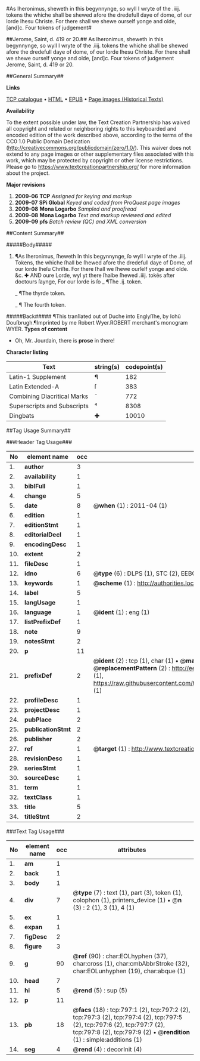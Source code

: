 #As Iheronimus, sheweth in this begynnynge, so wyll I wryte of the .iiij. tokens the whiche shall be shewed afore the dredefull daye of dome, of our lorde Ihesu Christe. For there shall we shewe ourself yonge and olde, [and]c. Four tokens of judgement#

##Jerome, Saint, d. 419 or 20.##
As Iheronimus, sheweth in this begynnynge, so wyll I wryte of the .iiij. tokens the whiche shall be shewed afore the dredefull daye of dome, of our lorde Ihesu Christe. For there shall we shewe ourself yonge and olde, [and]c.
Four tokens of judgement
Jerome, Saint, d. 419 or 20.

##General Summary##

**Links**

[TCP catalogue](http://www.ota.ox.ac.uk/tcp/)  • 
[HTML](http://tei.it.ox.ac.uk/tcp/Texts-HTML/free/A04/A04385.html)  • 
[EPUB](http://tei.it.ox.ac.uk/tcp/Texts-EPUB/free/A04/A04385.epub) • 
[Page images (Historical Texts)](https://historicaltexts.jisc.ac.uk/eebo-99836519e)

**Availability**

To the extent possible under law, the Text Creation Partnership has waived all copyright and related or neighboring rights to this keyboarded and encoded edition of the work described above, according to the terms of the CC0 1.0 Public Domain Dedication (http://creativecommons.org/publicdomain/zero/1.0/). This waiver does not extend to any page images or other supplementary files associated with this work, which may be protected by copyright or other license restrictions. Please go to https://www.textcreationpartnership.org/ for more information about the project.

**Major revisions**

1. __2009-06__ __TCP__ *Assigned for keying and markup*
1. __2009-07__ __SPi Global__ *Keyed and coded from ProQuest page images*
1. __2009-08__ __Mona Logarbo__ *Sampled and proofread*
1. __2009-08__ __Mona Logarbo__ *Text and markup reviewed and edited*
1. __2009-09__ __pfs__ *Batch review (QC) and XML conversion*

##Content Summary##

#####Body#####

1. ¶As Iheronimus, ſheweth In this begynnynge, ſo wyll I wryte of the .iiij. Tokens, the whiche ſhall be ſhewed afore the dredefull daye of Dome, of our lorde Iheſu Chriſte. For there ſhall we ſhewe ourſelf yonge and olde. &c. ✚
AND oure Lorde, wyl yt there ſhalbe ſhewed .iiij. tokēs after doctours ſaynge, For our lorde is ſo 
    _ ¶The .ij. token.

    _ ¶The thyrde token.

    _ ¶ The fourth token.

#####Back#####
¶This tranſlated out of Duche into Englyſſhe, by Iohū Douſbrugh.¶Imprinted by me Robert Wyer.ROBERT merchant's monogram WYER.
**Types of content**

  * Oh, Mr. Jourdain, there is **prose** in there!

**Character listing**


|Text|string(s)|codepoint(s)|
|---|---|---|
|Latin-1 Supplement|¶|182|
|Latin Extended-A|ſ|383|
|Combining             Diacritical Marks|̄|772|
|Superscripts             and Subscripts|⁴|8308|
|Dingbats|✚|10010|

##Tag Usage Summary##

###Header Tag Usage###

|No|element name|occ|attributes|
|---|---|---|---|
|1.|__author__|3||
|2.|__availability__|1||
|3.|__biblFull__|1||
|4.|__change__|5||
|5.|__date__|8| @__when__ (1) : 2011-04 (1)|
|6.|__edition__|1||
|7.|__editionStmt__|1||
|8.|__editorialDecl__|1||
|9.|__encodingDesc__|1||
|10.|__extent__|2||
|11.|__fileDesc__|1||
|12.|__idno__|6| @__type__ (6) : DLPS (1), STC (2), EEBO-CITATION (1), PROQUEST (1), VID (1)|
|13.|__keywords__|1| @__scheme__ (1) : http://authorities.loc.gov/ (1)|
|14.|__label__|5||
|15.|__langUsage__|1||
|16.|__language__|1| @__ident__ (1) : eng (1)|
|17.|__listPrefixDef__|1||
|18.|__note__|9||
|19.|__notesStmt__|2||
|20.|__p__|11||
|21.|__prefixDef__|2| @__ident__ (2) : tcp (1), char (1)  •  @__matchPattern__ (2) : ([0-9\-]+):([0-9IVX]+) (1), (.+) (1)  •  @__replacementPattern__ (2) : http://eebo.chadwyck.com/downloadtiff?vid=$1&page=$2 (1), https://raw.githubusercontent.com/textcreationpartnership/Texts/master/tcpchars.xml#$1 (1)|
|22.|__profileDesc__|1||
|23.|__projectDesc__|1||
|24.|__pubPlace__|2||
|25.|__publicationStmt__|2||
|26.|__publisher__|2||
|27.|__ref__|1| @__target__ (1) : http://www.textcreationpartnership.org/docs/. (1)|
|28.|__revisionDesc__|1||
|29.|__seriesStmt__|1||
|30.|__sourceDesc__|1||
|31.|__term__|1||
|32.|__textClass__|1||
|33.|__title__|5||
|34.|__titleStmt__|2||


###Text Tag Usage###

|No|element name|occ|attributes|
|---|---|---|---|
|1.|__am__|1||
|2.|__back__|1||
|3.|__body__|1||
|4.|__div__|7| @__type__ (7) : text (1), part (3), token (1), colophon (1), printers_device (1)  •  @__n__ (3) : 2 (1), 3 (1), 4 (1)|
|5.|__ex__|1||
|6.|__expan__|1||
|7.|__figDesc__|2||
|8.|__figure__|3||
|9.|__g__|90| @__ref__ (90) : char:EOLhyphen (37), char:cross (1), char:cmbAbbrStroke (32), char:EOLunhyphen (19), char:abque (1)|
|10.|__head__|7||
|11.|__hi__|5| @__rend__ (5) : sup (5)|
|12.|__p__|11||
|13.|__pb__|18| @__facs__ (18) : tcp:797:1 (2), tcp:797:2 (2), tcp:797:3 (2), tcp:797:4 (2), tcp:797:5 (2), tcp:797:6 (2), tcp:797:7 (2), tcp:797:8 (2), tcp:797:9 (2)  •  @__rendition__ (1) : simple:additions (1)|
|14.|__seg__|4| @__rend__ (4) : decorInit (4)|
